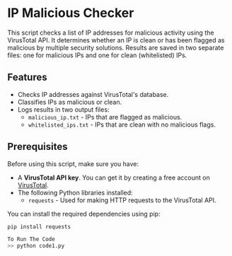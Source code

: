 # IP Malicious Checker

This script checks a list of IP addresses for malicious activity using the VirusTotal API. It determines whether an IP is clean or has been flagged as malicious by multiple security solutions. Results are saved in two separate files: one for malicious IPs and one for clean (whitelisted) IPs.

## Features

- Checks IP addresses against VirusTotal's database.
- Classifies IPs as malicious or clean.
- Logs results in two output files:
  - `malicious_ip.txt` - IPs that are flagged as malicious.
  - `whitelisted_ips.txt` - IPs that are clean with no malicious flags.
  
## Prerequisites

Before using this script, make sure you have:

- A **VirusTotal API key**. You can get it by creating a free account on [VirusTotal](https://www.virustotal.com/).
- The following Python libraries installed:
  - `requests` - Used for making HTTP requests to the VirusTotal API.

You can install the required dependencies using pip:

```bash
pip install requests

To Run The Code
>> python code1.py
